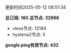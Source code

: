 更新时间2025-05-12 08:51:34

**总订阅: 160**
**总节点: 32966**
- vless节点: 12194
- hysteria2节点: 5

**google ping有效节点: 432**
